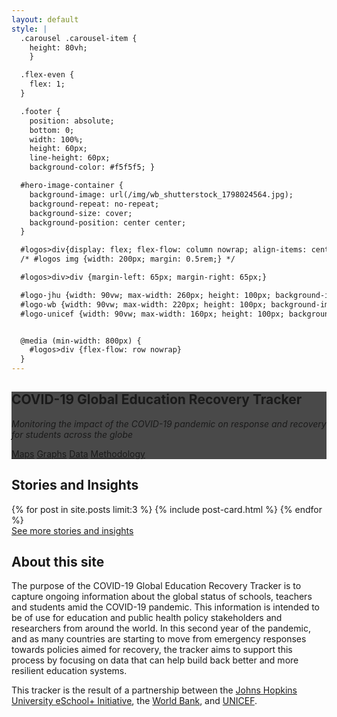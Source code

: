 ```yaml
---
layout: default
style: |
  .carousel .carousel-item {
    height: 80vh;
    }

  .flex-even {
    flex: 1;
  }

  .footer {
    position: absolute;
    bottom: 0;
    width: 100%;
    height: 60px;
    line-height: 60px;
    background-color: #f5f5f5; }

  #hero-image-container {
    background-image: url(/img/wb_shutterstock_1798024564.jpg);
    background-repeat: no-repeat;
    background-size: cover;
    background-position: center center;
  }

  #logos>div{display: flex; flex-flow: column nowrap; align-items: center; justify-content: center;}
  /* #logos img {width: 200px; margin: 0.5rem;} */

  #logos>div>div {margin-left: 65px; margin-right: 65px;}

  #logo-jhu {width: 90vw; max-width: 260px; height: 100px; background-image: url(/img/JHU-e-learning.svg); background-repeat: no-repeat; background-size: contain; background-position: center center;}
  #logo-wb {width: 90vw; max-width: 220px; height: 100px; background-image: url(/img/WB.svg); background-repeat: no-repeat; background-size: contain; background-position: center center;}
  #logo-unicef {width: 90vw; max-width: 160px; height: 100px; background-image: url(/img/unicef-3.svg ); background-repeat: no-repeat; background-size: contain; background-position: center center;}


  @media (min-width: 800px) {
    #logos>div {flex-flow: row nowrap}
  }
---
```

<div id="main" class="d-flex flex-column align-items-stretch">
  <div class="container-fluid">
    <div id="main-carousel" class="carousel slide" data-bs-ride="carousel" style="max-height: 80vh;">
      <!-- <div class="carousel-indicators">
        <button type="button" data-bs-target="#main-carousel" data-bs-slide-to="0" class="active" aria-current="true" aria-label="Slide 1"></button>
      </div> -->
      <div class="carousel-inner" style="background-color: #494949;">
        <div id="hero-image-container" class="carousel-item text-center active">
          <div class="carousel-caption text-dark bg-light">
            <h2>COVID-19 Global Education Recovery Tracker </h2>
            <p><i>Monitoring the impact of the COVID-19 pandemic on response and recovery for students across the globe</i></p>
            <a class="btn btn-primary my-1 mx-1" href="/maps">Maps</a> 
            <a class="btn btn-primary my-1 mx-1" href="/graphs">Graphs</a>
            <a class="btn btn-primary my-1 mx-1" href="/country-list">Data</a>
            <a class="btn btn-primary my-1 mx-1" href="/methodology">Methodology</a>
          </div>
        </div>
      </div>
      <!-- <button class="carousel-control-prev" type="button" data-bs-target="#main-carousel"  data-bs-slide="prev">
        <span class="carousel-control-prev-icon" aria-hidden="true"></span>
        <span class="visually-hidden">Previous</span>
      </button>
      <button class="carousel-control-next" type="button" data-bs-target="#main-carousel"  data-bs-slide="next">
        <span class="carousel-control-next-icon" aria-hidden="true"></span>
        <span class="visually-hidden">Next</span>
      </button> -->
    </div>
  </div>
</div>
<div class="spacer-10"></div>
<section id="cards" class="container">
  <h2>Stories and Insights</h2>
  <div class="row">
    <!-- <div class="d-flex flex-row"> -->
    {% for post in site.posts limit:3 %}
    {% include post-card.html %}
    {% endfor %}
    <!-- </div> -->
  </div>
  <div class="w-100 d-flex justify-content-end mt-3">
  <a href="/stories">See more stories and insights</a>
  </div>
</section>
<div class="spacer-10"></div>
<section id="about" class="container">
  <div>
    <h2>About this site</h2>
    <p>The purpose of the COVID-19 Global Education Recovery Tracker is to capture ongoing information about the global status of schools, teachers and students amid the COVID-19 pandemic. This information is intended to be of use for education and public health policy stakeholders and researchers from around the world. In this second year of the pandemic, and as many countries are starting to move from emergency responses towards policies aimed for recovery, the tracker aims to support this process by focusing on data that can help build back better and more resilient education systems.</p>
    <p>This tracker is the result of a partnership between the <a href="https://equityschoolplus.jhu.edu/">Johns Hopkins University eSchool+ Initiative</a>, the <a href="https://www.worldbank.org/">World Bank</a>, and <a href="https://www.unicef.org/">UNICEF</a>.</p>
  </div>
</section>
<section id="logos">
  <div class="container-fluid">
    <div id="logo-jhu">
    </div>
    <div id="logo-wb">
    </div>
    <div id="logo-unicef">
    </div>
  </div>
</section>
